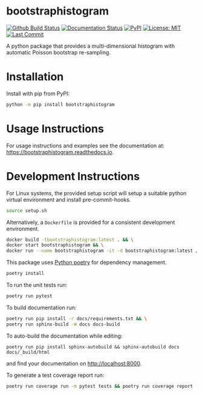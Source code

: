 # bootstraphistogram 

[![Github Build Status](https://img.shields.io/github/workflow/status/davehadley/bootstraphistogram/ci?label=Github%20Build)](https://github.com/davehadley/bootstraphistogram/actions?query=workflow%3Aci)
[![Documentation Status](https://readthedocs.org/projects/bootstraphistogram/badge/?version=latest)](https://bootstraphistogram.readthedocs.io/en/latest/?badge=latest)
[![PyPI](https://img.shields.io/pypi/v/bootstraphistogram)](https://pypi.org/project/bootstraphistogram/)
[![License: MIT](https://img.shields.io/pypi/l/bootstraphistogram)](https://github.com/davehadley/bootstraphistogram/blob/master/LICENSE.txt)
[![Last Commit](https://img.shields.io/github/last-commit/davehadley/bootstraphistogram/dev)](https://github.com/davehadley/bootstraphistogram)

A python package that provides a multi-dimensional histogram with automatic Poisson bootstrap re-sampling.

# Installation

Install with pip from PyPI:
```bash
python -m pip install bootstraphistogram
```

# Usage Instructions

For usage instructions and examples see the documentation at: <https://bootstraphistogram.readthedocs.io>.

# Development Instructions

For Linux systems, the provided setup script will setup a suitable python virtual environment 
and install pre-commit-hooks.
```bash
source setup.sh
```

Alternatively, a `Dockerfile` is provided for a consistent development environment.
```bash
docker build -tbootstraphistogram:latest . && \
docker start bootstraphistogram && \
docker run --name bootstraphistogram -it -d bootstraphistogram:latest /bin/bash
```

This package uses [Python poetry](https://python-poetry.org/) for dependency management.
```bash
poetry install
```

To run the unit tests run:
```bash
poetry run pytest
```

To build documentation run:
```bash
poetry run pip install -r docs/requirements.txt && \
poetry run sphinx-build -W docs docs-build
```

To auto-build the documentation while editing:
```
poetry run pip install sphinx-autobuild && sphinx-autobuild docs docs/_build/html 
```
and find your documentation on <http://localhost:8000>.

To generate a test coverage report run:
```bash
poetry run coverage run -m pytest tests && poetry run coverage report -m
```